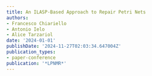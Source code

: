 ```yaml
---
title: An ILASP-Based Approach to Repair Petri Nets
authors:
- Francesco Chiariello
- Antonio Ielo
- Alice Tarzariol
date: '2024-01-01'
publishDate: '2024-11-27T02:03:34.647004Z'
publication_types:
- paper-conference
publication: '*LPNMR*'
---
```

